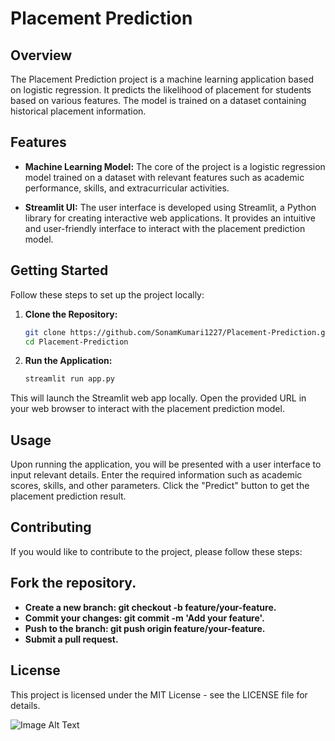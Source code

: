 # Placement Prediction

## Overview

The Placement Prediction project is a machine learning application based on logistic regression. It predicts the likelihood of placement for students based on various features. The model is trained on a dataset containing historical placement information.

## Features

- **Machine Learning Model:** The core of the project is a logistic regression model trained on a dataset with relevant features such as academic performance, skills, and extracurricular activities.

- **Streamlit UI:** The user interface is developed using Streamlit, a Python library for creating interactive web applications. It provides an intuitive and user-friendly interface to interact with the placement prediction model.

## Getting Started

Follow these steps to set up the project locally:

1. **Clone the Repository:**
   ```bash
   git clone https://github.com/SonamKumari1227/Placement-Prediction.git
   cd Placement-Prediction
2. **Run the Application:**
   ```bash
   streamlit run app.py

This will launch the Streamlit web app locally. Open the provided URL in your web browser to interact with the placement prediction model.

## Usage
Upon running the application, you will be presented with a user interface to input relevant details.
Enter the required information such as academic scores, skills, and other parameters.
Click the "Predict" button to get the placement prediction result.
## Contributing
If you would like to contribute to the project, please follow these steps:

## Fork the repository.

- **Create a new branch: git checkout -b feature/your-feature.**
- **Commit your changes: git commit -m 'Add your feature'.**
- **Push to the branch: git push origin feature/your-feature.**
- **Submit a pull request.**

## License

This project is licensed under the MIT License - see the LICENSE file for details.

![Image Alt Text](/placement.png)

